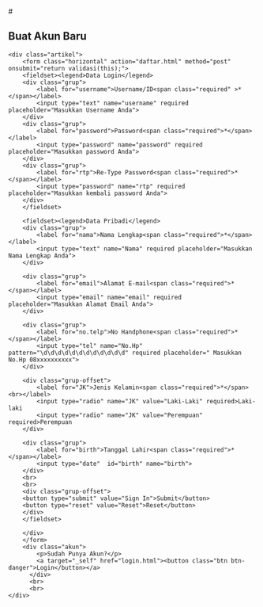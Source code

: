 #<html>
<head>
    <title>FORM PENDAFTARAN AKUN</title>
    <link rel="stylesheet" type="text/css" href="daftar.css">
<script type="text/javascript">
    function validasi (form) {
        if (form.password.value.length <6){
            alert("Password harus lebih dari 6 karakter");
            return false;
        }

        if (form.password.value !== form.rtp.value){
            alert("Password yang anda masukkan tidak cocok!");
            return false;
        }
        return true;
    }
</script>
</head>

<body>

<div class="konten">
    <div class="kepala">
        <div class="lock"></div>
        <h2 class="judul">Buat Akun Baru</h2>
        </div>

    <div class="artikel">
        <form class="horizontal" action="daftar.html" method="post" onsubmit="return validasi(this);">
        <fieldset><legend>Data Login</legend>
        <div class="grup">
            <label for="username">Username/ID<span class="required" >*</span></label>
            <input type="text" name="username" required placeholder="Masukkan Username Anda">
        </div>
        <div class="grup">
            <label for="password">Password<span class="required">*</span></label>
            <input type="password" name="password" required placeholder="Masukkan password Anda">
        </div>
        <div class="grup">
            <label for="rtp">Re-Type Password<span class="required">*</span></label>
            <input type="password" name="rtp" required placeholder="Masukkan kembali password Anda">
        </div>
        </fieldset>

        <fieldset><legend>Data Pribadi</legend>
        <div class="grup">
            <label for="nama">Nama Lengkap<span class="required">*</span></label>
            <input type="text" name="Nama" required placeholder="Masukkan Nama Lengkap Anda">
        </div>

        <div class="grup">
            <label for="email">Alamat E-mail<span class="required">*</span></label>
            <input type="email" name="email" required placeholder="Masukkan Alamat Email Anda">
        </div>

        <div class="grup">
            <label for="no.telp">No Handphone<span class="required">*</span></label>
            <input type="tel" name="No.Hp" pattern="\d\d\d\d\d\d\d\d\d\d\d\d" required placeholder=" Masukkan No.Hp 08xxxxxxxxxx">
        </div>

        <div class="grup-offset">
            <label for="JK">Jenis Kelamin<span class="required">*</span><br></label>
            <input type="radio" name="JK" value="Laki-Laki" required>Laki-laki
            <input type="radio" name="JK" value="Perempuan" required>Perempuan
        </div>

        <div class="grup">
            <label for="birth">Tanggal Lahir<span class="required">*</span></label>
            <input type="date"  id="birth" name="birth">
        </div>
        <br>
        <br>
        <div class="grup-offset">
        <button type="submit" value="Sign In">Submit</button>
        <button type="reset" value="Reset">Reset</button>
        </div>
        </fieldset>
            
        </div>
        </form>
        <div class="akun">
            <p>Sudah Punya Akun?</p>
            <a target="_self" href="login.html"><button class="btn btn-danger">Login</button></a>
          </div>
          <br>
          <br>
    </div>
</div>
</body>
</html>

